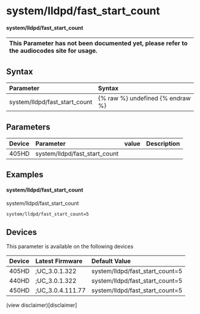 ﻿---
description: system/lldpd/fast_start_count
search:
    keywords: ['system','lldpd','fast_start_count']
---

# system/lldpd/fast_start_count

#### system/lldpd/fast_start_count


| This Parameter has not been documented yet, please refer to the audiocodes site for usage.  |
| :--- |

## Syntax
| Parameter | Syntax |
| :--- | :--- |
|system/lldpd/fast_start_count | {% raw %} undefined {% endraw %} |

## Parameters
|Device|Parameter|value|Description|
|:---|:---|:---|:---|
| 405HD | system/lldpd/fast_start_count |  |  |

## Examples
#### system/lldpd/fast_start_count

system/lldpd/fast_start_count

```
system/lldpd/fast_start_count=5
```

## Devices
This parameter is available on the following devices

| Device | Latest Firmware | Default Value |
|:---|:---|:---|
| 405HD | ;UC_3.0.1.322 | system/lldpd/fast_start_count=5 
| 440HD | ;UC_3.0.1.322 | system/lldpd/fast_start_count=5 
| 450HD | ;UC_3.0.4.111.77 | system/lldpd/fast_start_count=5 

(view disclaimer)[disclaimer]
